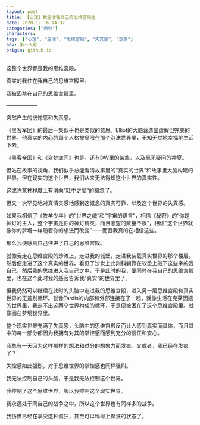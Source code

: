 ```yaml
---
layout: post
title: 【心理】我生活在自己的思维宫殿里
date: 2020-12-16 14:37
categories: ["原创"]
characters: 
tags: ["心理", "生活", "思维宫殿", "失真感", "想象"]
pov: 第一人称
origin: github.io
---
```


这整个世界都是我的思维宫殿。

真实的我住在我自己的思维宫殿里。

我被囚禁在自己的思维宫殿里。

——————

突然产生的恍惚感和失真感。

《黑客军团》的最后一集似乎也是类似的意思。Elliot的大脑营造出虚假但完美的世界，他真实的内心的那个人格被局限在那个泡沫世界里，无知无觉地幸福地生活下去。

《黑客帝国》和《盗梦空间》也是。还有DW里的某些，以及毫无疑问的神夏。

但站在故事的视角，我们似乎总能看清故事里的“真实的世界”和故事里大脑构建的世界。但在现实的这个世界，我们从来无法得知这个世界的真实性。

这或许某种程度上有滑向“缸中之脑”的概念了。

但又一次罕见地对真情实感地感到这概念的真实可靠，以及这个世界的失真感。

如果我相信了《牧羊少年》的“世界之魂”和“宇宙的语言”，相信《秘密》的“你是神灯的主人，整个宇宙是你的神灯精灵，而且愿望的数量不限”，相信“这个世界就像你的梦境一样随着你的想法而改变”——而且我真的在相信这些。

那么我便感到自己住进了自己的思维宫殿。

就像我走在思维宫殿的沙滩上，走进我的城堡，走进我装载真实世界的那个楼层，然后便走进了这个真实的世界。看见了沙发上此刻斜躺靠在软垫上敲下这些字的我自己，然后我的思维进入我自己之中，于是此时的我，便同时在我自己的思维宫殿里，也在这个此时我的感官告诉我“真实”的世界里了。

但我仍然可以继续在此时的头脑中走进我的思维宫殿，进入另一层思维宫殿和真实世界的无差别循环。就像Tardis的内部和外部连接在了一起，就像生活在克莱因瓶的世界里，我走不出这两个世界构成的循环，于是便被困在了这个思维宫殿里。就像困在梦境世界里。

整个现实世界充满了失真感，头脑中的思维宫殿反而让人感到真实而具体，而且其中的每一部分都因为我拥有对其的掌控感而感到充分的信任和安心。

我总有一天因为这样那样的想法和过分的想象力而发疯。又或者，我已经在发疯了？

失控感如此强烈，对于思维世界的掌控感也同样强烈。

我无法控制自己的头脑，于是我无法控制这个世界。

我控制了这个思维世界，所以我控制这个现实世界。

我永远处于同自己的战争之中，所以这个世界也有同样多的战争。

我仿佛已经在享受这种疯狂，甚至可以称得上癫狂的状态了。